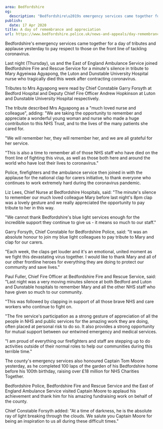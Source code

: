 ```yaml
area: Bedfordshire
og:
  description: "Bedfordshire\u2019s emergency services came together for a day of tributes and applause yesterday to pay respect to those on the front line of tackling coronavirus."
publish:
  date: 17 Apr 2020
title: A day of remembrance and appreciation
url: https://www.bedfordshire.police.uk/news-and-appeals/day-remembrance-appreciation-apr20
```

Bedfordshire's emergency services came together for a day of tributes and applause yesterday to pay respect to those on the front line of tackling coronavirus.

Last night (Thursday), us and the East of England Ambulance Service joined Bedfordshire Fire and Rescue Service for a minute's silence in tribute to Mary Agyeiwaa Agyapong, the Luton and Dunstable University Hospital nurse who tragically died this week after contracting coronavirus.

Tributes to Mrs Agyapong were read by Chief Constable Garry Forsyth at Bedford Hospital and Deputy Chief Fire Officer Andrew Hopkinson at Luton and Dunstable University Hospital respectively.

The tribute described Mrs Agyapong as a "much loved nurse and colleague", adding: "We are taking the opportunity to remember and appreciate a wonderful young woman and nurse who made a huge contribution to this NHS Trust, and to the lives of the many patients she cared for.

"We will remember her, they will remember her, and we are all grateful for her service.

"This is also a time to remember all of those NHS staff who have died on the front line of fighting this virus, as well as those both here and around the world who have lost their lives to coronavirus."

Police, firefighters and the ambulance service then joined in with the applause for the national clap for carers initiative, to thank everyone who continues to work extremely hard during the coronavirus pandemic.

Liz Lees, Chief Nurse at Bedfordshire Hospitals, said: "The minute's silence to remember our much loved colleague Mary before last night's 8pm clap was a lovely gesture and we really appreciated the opportunity to pay tribute to her in this way.

"We cannot thank Bedfordshire's blue light services enough for the incredible support they continue to give us - it means so much to our staff."

Garry Forsyth, Chief Constable for Bedfordshire Police, said: "It was an absolute honour to join my blue light colleagues to pay tribute to Mary and clap for our carers.

"Each week, the claps get louder and it's an emotional, united moment as we fight this devastating virus together. I would like to thank Mary and all of our other frontline heroes for everything they are doing to protect our community and save lives."

Paul Fuller, Chief Fire Officer at Bedfordshire Fire and Rescue Service, said: "Last night was a very moving minutes silence at both Bedford and Luton and Dunstable hospitals to remember Mary and all the other NHS staff who have given so much to our community.

"This was followed by clapping in support of all those brave NHS and care workers who continue to fight on.

"The fire service's participation as a strong gesture of appreciation of all the people in NHS and public services for the amazing work they are doing, often placed at personal risk to do so. It also provides a strong opportunity for mutual support between our entwined emergency and medical services.

"I am proud of everything our firefighters and staff are stepping up to do activities outside of their normal roles to help our communities during this terrible time."

The county's emergency services also honoured Captain Tom Moore yesterday, as he completed 100 laps of the garden of his Bedfordshire home before his 100th birthday, raising over £18 million for NHS Charities Together.

Bedfordshire Police, Bedfordshire Fire and Rescue Service and the East of England Ambulance Service visited Captain Moore to applaud his achievement and thank him for his amazing fundraising work on behalf of the county.

Chief Constable Forsyth added: "At a time of darkness, he is the absolute ray of light breaking through the clouds. We salute you Captain Moore for being an inspiration to us all during these difficult times."
